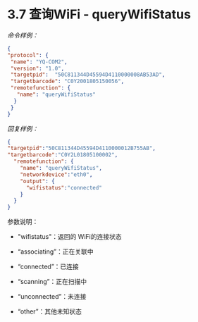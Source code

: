 # 3.7     查询WiFi - queryWifiStatus

 *命令样例：*

```json
{
"protocol": {
 "name": "YQ-COM2",
 "version": "1.0",
 "targetpid":  "50C811344D45594D4110000008AB53AD",
 "targetbarcode": "C0Y2001805150056",
 "remotefunction": {
   "name": "queryWifiStatus"
  }
 }
}
```

 *回复样例：*

```json
{
"targetpid":"50C811344D45594D4110000012B755AB",
"targetbarcode":"C0Y2L01805100002",
  "remotefunction": {
    "name": "queryWifiStatus",
    "networkdevice":"eth0",
    "output": {
      "wifistatus":"connected"
    }
  }
}
```

参数说明：

-  "wifistatus"：返回的 WiFi的连接状态

-  “associating”：正在关联中

-  “connected”：已连接

-  “scanning”：正在扫描中

-  “unconnected”：未连接

-  “other”：其他未知状态